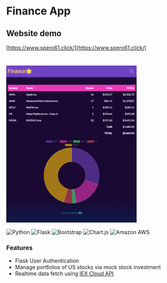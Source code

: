 # Finance App

## Website demo
[https://www.spero61.click/](https://www.spero61.click/)

# 

![Screenshot](./static/finance-screenshot.png)

<img alt="Python" src="https://img.shields.io/badge/-Python-345678?style=flat-square&logo=python&logoColor=3776AB" /> <img alt="Flask" src="https://img.shields.io/badge/-Flask-345678?style=flat-square&logo=flask&logoColor=EEEEEE" /> <img alt="Bootstrap" src="https://img.shields.io/badge/-Bootstrap-345678?style=flat-square&logo=bootstrap&logoColor=7952B3" /> <img alt="Chart.js" src="https://img.shields.io/badge/-Chart.js-345678?style=flat-square&logo=chart.js&logoColor=FF6384" /> <img alt="Amazon AWS" src="https://img.shields.io/badge/-Amazon AWS-345678?style=flat-square&logo=amazonaws&logoColor=FF9900" />

### Features
- Flask User Authentication
- Manage portfolios of US stocks via mock stock investment
- Realtime data fetch using [IEX Cloud API](https://iexcloud.io/)